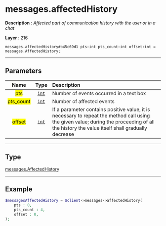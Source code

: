 # messages.affectedHistory

**Description** : *Affected part of communication history with the user or in a chat*

**Layer** : 216

```tl
messages.affectedHistory#b45c69d1 pts:int pts_count:int offset:int = messages.AffectedHistory;
```

---

## Parameters

| Name | Type | Description |
| :---: | :---: | :--- |
| <mark>pts</mark> | [`int`](type/int) | Number of events occurred in a text box |
| <mark>pts_count</mark> | [`int`](type/int) | Number of affected events |
| <mark>offset</mark> | [`int`](type/int) | If a parameter contains positive value, it is necessary to repeat the method call using the given value; during the proceeding of all the history the value itself shall gradually decrease |

---

## Type

[messages.AffectedHistory](type/messages.AffectedHistory)

---

## Example

```php
$messagesAffectedHistory = $client->messages->affectedHistory(
	pts : 0,
	pts_count : 4,
	offset : 0,
);
```